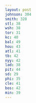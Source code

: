 ```yaml
---
layout: post
johnson: 304
smith: 328
stl: 38
wsh: 38
tor: 31
kc: 40
bal: 49
hou: 43
atl: 41
tb: 42
nyy: 42
lad: 38
pit: 44
sd: 29
phi: 35
cle: 41
bos: 42
min: 39
---
```

